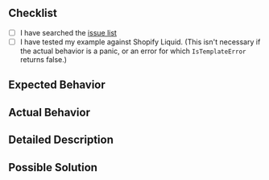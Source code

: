## Checklist

- [ ] I have searched the [issue list](https://github.com/osteele/liquid/issues)
- [ ] I have tested my example against Shopify Liquid. (This isn't necessary if the actual behavior is a panic, or an error for which `IsTemplateError` returns false.)

## Expected Behavior

## Actual Behavior

## Detailed Description

## Possible Solution
